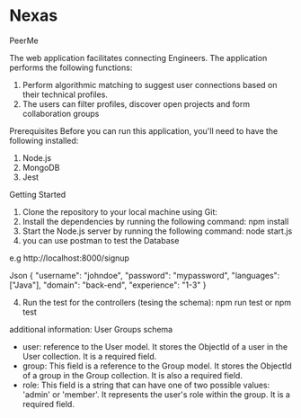# Nexas
PeerMe 

The web application facilitates connecting Engineers. The application performs the following functions:

1. Perform algorithmic matching to suggest user connections based on their technical profiles. 
2. The users can filter profiles, discover open projects and form collaboration groups


Prerequisites
Before you can run this application, you'll need to have the following installed:

1. Node.js
2. MongoDB
3. Jest


Getting Started
1. Clone the repository to your local machine using Git:
2. Install the dependencies by running the following command: npm install
3. Start the Node.js server by running the following command: node start.js
4. you can use postman to test the Database

e.g
http://localhost:8000/signup

Json
{
  "username": "johndoe",
  "password": "mypassword",
  "languages": ["Java"],
  "domain": "back-end",
  "experience": "1-3"
}


4. Run the test for the controllers (tesing the schema): npm run test or npm test




additional information: User Groups schema

- user:  reference to the User model. It stores the ObjectId of a user in the User collection. It is a required field.
- group: This field is a reference to the Group model. It stores the ObjectId of a group in the Group collection. It is also a required field.
- role: This field is a string that can have one of two possible values: 'admin' or 'member'. It represents the user's role within the group. It is a required field.